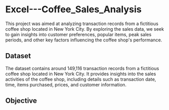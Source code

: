 # Excel---Coffee_Sales_Analysis

This project was aimed at analyzing transaction records from a fictitious coffee shop located in New York City. By exploring the sales data, we seek to gain insights into customer preferences, popular items, peak sales periods, and other key factors influencing the coffee shop's performance.

## Dataset

The dataset contains around 149,116 transaction records from a fictitious coffee shop located in New York City. It provides insights into the sales activities of the coffee shop, including details such as transaction date, time, items purchased, prices, and customer information.

## Objective
